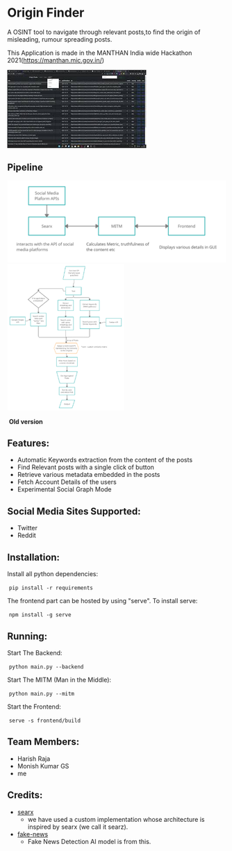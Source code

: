 # Origin Finder

A OSINT tool to navigate through relevant posts,to find the origin of misleading, rumour spreading posts.

This Application is made in the MANTHAN India wide Hackathon 2021(https://manthan.mic.gov.in/)

[<img src=".\assets\video.jpg" alt="Demo Video" />]( https://www.youtube.com/watch?v=WYCq_Jw-KLw "Origin Finder V1")



## Pipeline

<img src=".\assets\basic_pipeline.png" alt="pipeline" style="zoom: 50%;" />

<img src=".\assets\flowchart.png" alt="flowchart" style="zoom: 33%;" />

​																																**Old version**

## Features:

- Automatic Keywords extraction from the content of the posts
- Find Relevant posts with a single click of button
- Retrieve various metadata embedded in the posts
- Fetch Account Details of the users
- Experimental Social Graph Mode

## Social Media Sites Supported:

- Twitter
- Reddit

##  Installation:

Install all python dependencies:

​	`pip install -r requirements`

The frontend part can be hosted by using "serve". To install serve:

​	`npm install -g serve`

## Running:

Start The Backend:

​	`python main.py --backend`

Start The MITM (Man in the Middle):

​	`python main.py --mitm`

Start the Frontend:

​	`serve -s frontend/build`

## Team Members:

- Harish Raja 
- Monish Kumar GS
- me

## Credits:

- [searx](https://github.com/searx/searx)
  - we have used a custom implementation whose architecture is inspired by searx (we call it searz).
- [fake-news](https://github.com/FavioVazquez/fake-news)
  - Fake News Detection AI model is from this.

